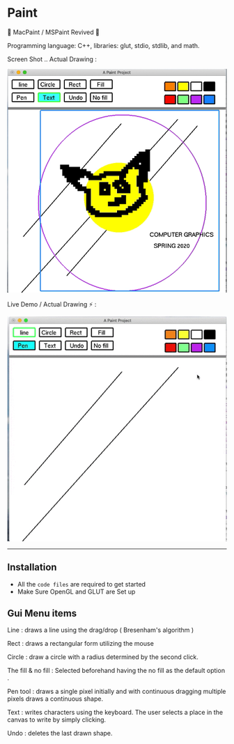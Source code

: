 # Paint
🎨 MacPaint / MSPaint Revived 🚀

Programming language: C++, libraries: glut, stdio, stdlib, and
math. 

Screen Shot .. Actual Drawing : &nbsp;

![Paint tool Demo]( https://github.com/Helloessam/Paint-tool/blob/master/Paint%20Project.png )

Live Demo / Actual Drawing ⚡️ :&nbsp;

![Paint tool Demo](https://github.com/Helloessam/Paint-tool/blob/master/Paint%20Project.gif)


---

## Installation

- All the `code files` are required to get started
- Make Sure OpenGL and GLUT are Set up

## Gui Menu items
Line : draws a line using the drag/drop ( Bresenham's algorithm )

Rect : draws a rectangular form utilizing the mouse

Circle : draw a circle with a radius determined by the second click.

The fill & no fill : Selected beforehand having the no fill as the default option .

Pen tool : draws a single pixel initially and with continuous dragging multiple pixels draws a continuous shape. 

Text : writes characters using the keyboard. The user
selects a place in the canvas to write by simply clicking.

Undo :  deletes the last drawn shape.






